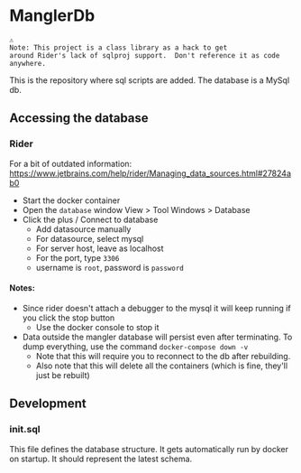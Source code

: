# ManglerDb

```Text
⚠ 
Note: This project is a class library as a hack to get 
around Rider's lack of sqlproj support.  Don't reference it as code anywhere.
```

This is the repository where sql scripts are added.  The database is a MySql db.

## Accessing the database

### Rider

For a bit of outdated information: https://www.jetbrains.com/help/rider/Managing_data_sources.html#27824ab0

* Start the docker container
* Open the `database` window View > Tool Windows > Database
* Click the plus / Connect to database 
  * Add datasource manually
  * For datasource, select mysql
  * For server host, leave as localhost
  * For the port, type `3306`
  * username is `root`, password is `password`

#### Notes:
* Since rider doesn't attach a debugger to the mysql it will keep running if you click the stop button
  * Use the docker console to stop it
* Data outside the mangler database will persist even after terminating.  To dump everything, use the command `docker-compose down -v`
  * Note that this will require you to reconnect to the db after rebuilding.
  * Also note that this will delete all the containers (which is fine, they'll just be rebuilt)

## Development

### init.sql

This file defines the database structure.  It gets automatically run by docker on startup.  It should represent the latest schema.


